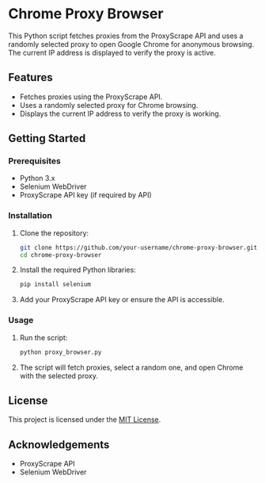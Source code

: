 # Chrome Proxy Browser

This Python script fetches proxies from the ProxyScrape API and uses a randomly selected proxy to open Google Chrome for anonymous browsing. The current IP address is displayed to verify the proxy is active.

## Features

- Fetches proxies using the ProxyScrape API.
- Uses a randomly selected proxy for Chrome browsing.
- Displays the current IP address to verify the proxy is working.

## Getting Started

### Prerequisites

- Python 3.x
- Selenium WebDriver
- ProxyScrape API key (if required by API)

### Installation

1. Clone the repository:
   ```bash
   git clone https://github.com/your-username/chrome-proxy-browser.git
   cd chrome-proxy-browser

2. Install the required Python libraries:
   ```bash
   pip install selenium

3. Add your ProxyScrape API key or ensure the API is accessible.

### Usage

1. Run the script:
   ```bash
   python proxy_browser.py
   ```

2. The script will fetch proxies, select a random one, and open Chrome with the selected proxy.

## License

This project is licensed under the [MIT License](LICENSE).

## Acknowledgements

- ProxyScrape API
- Selenium WebDriver
